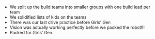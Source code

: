<!--t October 10, 2019 t-->

 - We split up the build teams into smaller groups with one build lead per team
 - We solidified lists of kids on the teams
 - There was our last drive practice before Girls’ Gen
 - Vision was actually working perfectly before we packed the robot!!!
 - Packed for Girls’ Gen

